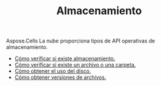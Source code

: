 ﻿---
title: Almacenamiento
second_title: Aspose.Cells Cloud Documen
type: docs
url: /es/storage/
keywords: disc-usage, file version, exist
description: Aspose.Cells Cloud REST API admite cargar, descargar, eliminar, copiar y mover carpetas. SDK admite tipos de lenguajes de desarrollo. Incluyen Android, C#, Go, Java, NodeJS, Perl, PHP, Python, Ruby y Swift
weight: 100
---
Aspose.Cells La nube proporciona tipos de API operativas de almacenamiento.

- [Cómo verificar si existe almacenamiento.](/cells/es/storage/exist/)
- [Cómo verificar si existe un archivo o una carpeta.](/cells/es/storage/object-exists/)
- [Cómo obtener el uso del disco.](/cells/es/storage/disc/)
- [Cómo obtener versiones de archivos.](/cells/es/storage/file-versions/)

